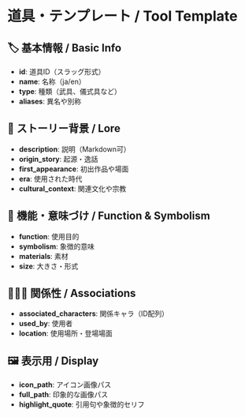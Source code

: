 # 道具・テンプレート / Tool Template

## 🏷 基本情報 / Basic Info
- **id**: 道具ID（スラッグ形式）
- **name**: 名称（ja/en）
- **type**: 種類（武具、儀式具など）
- **aliases**: 異名や別称

## 📖 ストーリー背景 / Lore
- **description**: 説明（Markdown可）
- **origin_story**: 起源・逸話
- **first_appearance**: 初出作品や場面
- **era**: 使用された時代
- **cultural_context**: 関連文化や宗教

## 🔧 機能・意味づけ / Function & Symbolism
- **function**: 使用目的
- **symbolism**: 象徴的意味
- **materials**: 素材
- **size**: 大きさ・形式

## 🧑‍🤝‍🧑 関係性 / Associations
- **associated_characters**: 関係キャラ（ID配列）
- **used_by**: 使用者
- **location**: 使用場所・登場場面

## 🖼 表示用 / Display
- **icon_path**: アイコン画像パス
- **full_path**: 印象的な画像パス
- **highlight_quote**: 引用句や象徴的セリフ
